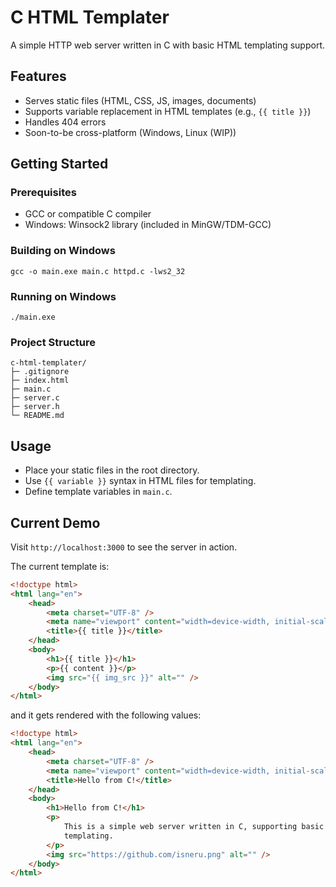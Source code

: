 # C HTML Templater

A simple HTTP web server written in C with basic HTML templating support.

## Features

- Serves static files (HTML, CSS, JS, images, documents)
- Supports variable replacement in HTML templates (e.g., `{{ title }}`)
- Handles 404 errors
- Soon-to-be cross-platform (Windows, Linux (WIP))

## Getting Started

### Prerequisites

- GCC or compatible C compiler
- Windows: Winsock2 library (included in MinGW/TDM-GCC)

### Building on Windows

```
gcc -o main.exe main.c httpd.c -lws2_32
```

### Running on Windows

```
./main.exe
```

### Project Structure

```
c-html-templater/
├─ .gitignore
├─ index.html
├─ main.c
├─ server.c
├─ server.h
└─ README.md
```

## Usage

- Place your static files in the root directory.
- Use `{{ variable }}` syntax in HTML files for templating.
- Define template variables in `main.c`.

## Current Demo

Visit `http://localhost:3000` to see the server in action.

The current template is:

```html
<!doctype html>
<html lang="en">
	<head>
		<meta charset="UTF-8" />
		<meta name="viewport" content="width=device-width, initial-scale=1.0" />
		<title>{{ title }}</title>
	</head>
	<body>
		<h1>{{ title }}</h1>
		<p>{{ content }}</p>
		<img src="{{ img_src }}" alt="" />
	</body>
</html>
```

and it gets rendered with the following values:

```html
<!doctype html>
<html lang="en">
	<head>
		<meta charset="UTF-8" />
		<meta name="viewport" content="width=device-width, initial-scale=1.0" />
		<title>Hello from C!</title>
	</head>
	<body>
		<h1>Hello from C!</h1>
		<p>
			This is a simple web server written in C, supporting basic HTML
			templating.
		</p>
		<img src="https://github.com/isneru.png" alt="" />
	</body>
</html>
```
